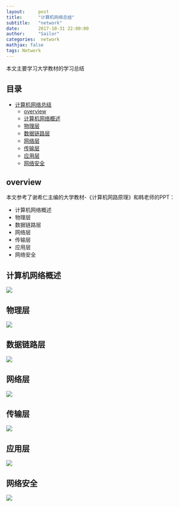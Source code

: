 ```yaml
---
layout:     post
title:      "计算机网络总结"
subtitle:   "network"
date:       2017-10-31 22:00:00
author:     "Sailor"
categories:  network
mathjax: false
tags: Network
---
```


本文主要学习大学教材的学习总结



<!-- TOC -->
## 目录   
- [计算机网络总结](#计算机网络总结)
    - [overview](#overview)
    - [计算机网络概述](#计算机网络概述)
    - [物理层](#物理层)
    - [数据链路层](#数据链路层)
    - [网络层](#网络层)
    - [传输层](#传输层)
    - [应用层](#应用层)
    - [网络安全](#网络安全)

<!-- /TOC -->

## overview
本文参考了谢希仁主编的大学教材-《计算机网路原理》和韩老师的PPT：

- 计算机网络概述
- 物理层
- 数据链路层
- 网络层
- 传输层
- 应用层
- 网络安全

## 计算机网络概述

![](https://sailorlou.github.io/image/network/network_overview.png)

## 物理层
![](https://sailorlou.github.io/image/network/network_physics_layer.png)

## 数据链路层
![](https://sailorlou.github.io/image/network/network_data_link_layer.png)

## 网络层
![](https://sailorlou.github.io/image/network/network_net_layer.png)

## 传输层
![](https://sailorlou.github.io/image/network/netword_transport_layer.png)

## 应用层
![](https://sailorlou.github.io/image/network/network_app_layer.png)

## 网络安全
![](https://sailorlou.github.io/image/network/network_safty.png)
